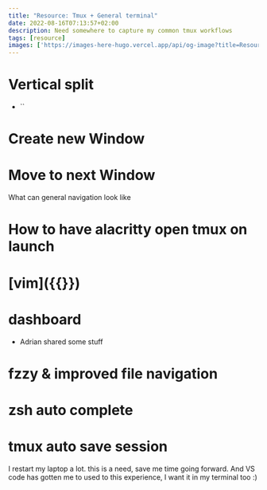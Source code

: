 ```yaml
---
title: "Resource: Tmux + General terminal"
date: 2022-08-16T07:13:57+02:00
description: Need somewhere to capture my common tmux workflows
tags: [resource]
images: ['https://images-here-hugo.vercel.app/api/og-image?title=Resource%3A%20Tmux']
---
```


# Vertical split
- ``

# Create new Window

# Move to next Window
What can general navigation look like

# How to have alacritty open tmux on launch

# [vim]({{<ref vim>}})

# dashboard
- Adrian shared some stuff

# fzzy & improved file navigation

# zsh auto complete

# tmux auto save session
I restart my laptop a lot. this is a need, save me time going forward.
And VS code has gotten me to used to this experience, I want it in my terminal too :)